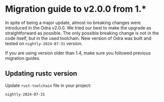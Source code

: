 # Migration guide to v2.0.0 from 1.*

In spite of being a major update, almost no breaking changes were introduced in the Odra v2.0.0. We tried our best to
make the upgrade as straightforward as possible. The only possible breaking change is not in the code itself, but in the
used toolchain. New version of Odra was built and tested on `nightly-2024-07-31` version.

If you are using version older than 1.4, make sure you followed previous migration guides.

## Updating rustc version

Update `rust-toolchain` file in your project:

```title="rust-toolchain"
nightly-2024-07-31
```
